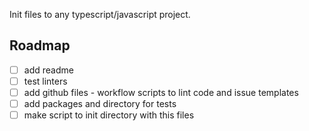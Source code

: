 Init files to any typescript/javascript project.

## Roadmap

- [ ] add readme
- [ ] test linters
- [ ] add github files - workflow scripts to lint code and issue templates
- [ ] add packages and directory for tests
- [ ] make script to init directory with this files
